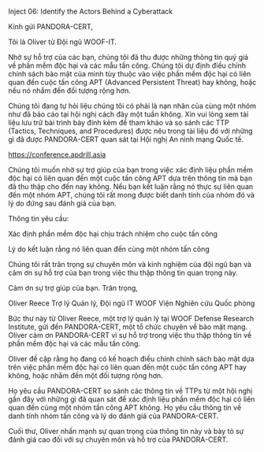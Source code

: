 ﻿Inject 06: Identify the Actors Behind a Cyberattack

Kính gửi PANDORA-CERT,

Tôi là Oliver từ Đội ngũ WOOF-IT.

Nhờ sự hỗ trợ của các bạn, chúng tôi đã thu được những thông tin quý giá về phần mềm độc hại và các mẫu tấn công. Chúng tôi dự định điều chỉnh chính sách bảo mật của mình tùy thuộc vào việc phần mềm độc hại có liên quan đến cuộc tấn công APT (Advanced Persistent Threat) hay không, hoặc nếu nó nhắm đến đối tượng rộng hơn.

Chúng tôi đang tự hỏi liệu chúng tôi có phải là nạn nhân của cùng một nhóm như đã báo cáo tại hội nghị cách đây một tuần không. Xin vui lòng xem tài liệu lưu trữ bài trình bày đính kèm để tham khảo và so sánh các TTP (Tactics, Techniques, and Procedures) được nêu trong tài liệu đó với những gì đã được PANDORA-CERT quan sát tại Hội nghị An ninh mạng Quốc tế.

https://conference.apdrill.asia

Chúng tôi muốn nhờ sự trợ giúp của bạn trong việc xác định liệu phần mềm độc hại có liên quan đến một cuộc tấn công APT dựa trên thông tin mà bạn đã thu thập cho đến nay không. Nếu bạn kết luận rằng nó thực sự liên quan đến một nhóm APT, chúng tôi rất mong được biết danh tính của nhóm đó và lý do đứng sau đánh giá của bạn.

Thông tin yêu cầu:

Xác định phần mềm độc hại chịu trách nhiệm cho cuộc tấn công

Lý do kết luận rằng nó liên quan đến cùng một nhóm tấn công

Chúng tôi rất trân trọng sự chuyên môn và kinh nghiệm của đội ngũ bạn và cảm ơn sự hỗ trợ của bạn trong việc thu thập thông tin quan trọng này.

Cảm ơn sự trợ giúp của bạn. Trân trọng,

Oliver Reece Trợ lý Quản lý, Đội ngũ IT WOOF Viện Nghiên cứu Quốc phòng

Bức thư này từ Oliver Reece, một trợ lý quản lý tại WOOF Defense Research Institute, gửi đến PANDORA-CERT, một tổ chức chuyên về bảo mật mạng. Oliver cảm ơn PANDORA-CERT vì sự hỗ trợ trong việc thu thập thông tin về phần mềm độc hại và các mẫu tấn công.

Oliver đề cập rằng họ đang có kế hoạch điều chỉnh chính sách bảo mật dựa trên việc phần mềm độc hại có liên quan đến một cuộc tấn công APT hay không, hoặc nhắm đến một đối tượng rộng hơn.

Họ yêu cầu PANDORA-CERT so sánh các thông tin về TTPs từ một hội nghị gần đây với những gì đã quan sát để xác định liệu phần mềm độc hại có liên quan đến cùng một nhóm tấn công APT không. Họ yêu cầu thông tin về danh tính nhóm tấn công và lý do đánh giá của PANDORA-CERT.

Cuối thư, Oliver nhấn mạnh sự quan trọng của thông tin này và bày tỏ sự đánh giá cao đối với sự chuyên môn và hỗ trợ của PANDORA-CERT.
